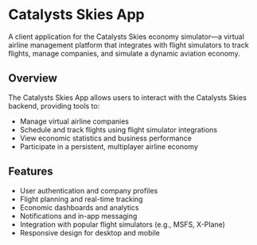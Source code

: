 
# Catalysts Skies App

A client application for the Catalysts Skies economy simulator—a virtual airline management platform that integrates with flight simulators to track flights, manage companies, and simulate a dynamic aviation economy.

## Overview

The Catalysts Skies App allows users to interact with the Catalysts Skies backend, providing tools to:

- Manage virtual airline companies
- Schedule and track flights using flight simulator integrations
- View economic statistics and business performance
- Participate in a persistent, multiplayer airline economy

## Features

- User authentication and company profiles
- Flight planning and real-time tracking
- Economic dashboards and analytics
- Notifications and in-app messaging
- Integration with popular flight simulators (e.g., MSFS, X-Plane)
- Responsive design for desktop and mobile

